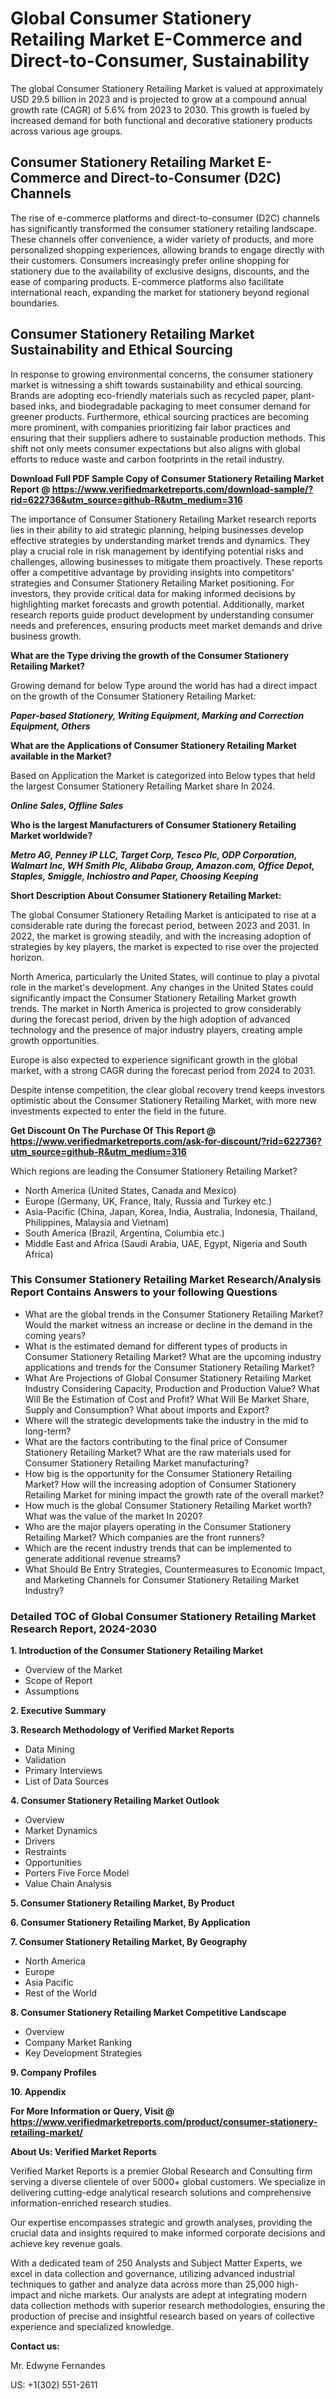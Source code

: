 <h1>Global Consumer Stationery Retailing Market E-Commerce and Direct-to-Consumer, Sustainability</h1><p class=""><p>The global Consumer Stationery Retailing Market is valued at approximately USD 29.5 billion in 2023 and is projected to grow at a compound annual growth rate (CAGR) of 5.6% from 2023 to 2030. This growth is fueled by increased demand for both functional and decorative stationery products across various age groups.</p><h2>Consumer Stationery Retailing Market E-Commerce and Direct-to-Consumer (D2C) Channels</h2><p>The rise of e-commerce platforms and direct-to-consumer (D2C) channels has significantly transformed the consumer stationery retailing landscape. These channels offer convenience, a wider variety of products, and more personalized shopping experiences, allowing brands to engage directly with their customers. Consumers increasingly prefer online shopping for stationery due to the availability of exclusive designs, discounts, and the ease of comparing products. E-commerce platforms also facilitate international reach, expanding the market for stationery beyond regional boundaries.</p><h2>Consumer Stationery Retailing Market Sustainability and Ethical Sourcing</h2><p>In response to growing environmental concerns, the consumer stationery market is witnessing a shift towards sustainability and ethical sourcing. Brands are adopting eco-friendly materials such as recycled paper, plant-based inks, and biodegradable packaging to meet consumer demand for greener products. Furthermore, ethical sourcing practices are becoming more prominent, with companies prioritizing fair labor practices and ensuring that their suppliers adhere to sustainable production methods. This shift not only meets consumer expectations but also aligns with global efforts to reduce waste and carbon footprints in the retail industry.</p></p><p class=""><strong>Download Full PDF Sample Copy of Consumer Stationery Retailing Market Report @ <a href="https://www.verifiedmarketreports.com/download-sample/?rid=622736&utm_source=github-R&utm_medium=316" target="_blank">https://www.verifiedmarketreports.com/download-sample/?rid=622736&utm_source=github-R&utm_medium=316</a></strong></p><p>The importance of&nbsp;Consumer Stationery Retailing Market research reports lies in their ability to aid strategic planning, helping businesses develop effective strategies by understanding market trends and dynamics. They play a crucial role in risk management by identifying potential risks and challenges, allowing businesses to mitigate them proactively. These reports offer a competitive advantage by providing insights into competitors' strategies and Consumer Stationery Retailing Market positioning. For investors, they provide critical data for making informed decisions by highlighting market forecasts and growth potential. Additionally, market research reports guide product development by understanding consumer needs and preferences, ensuring products meet market demands and drive business growth.</p><p><strong>What are the&nbsp;Type driving the growth of the Consumer Stationery Retailing Market?</strong></p><p id="" class="">Growing demand for below Type around the world has had a direct impact on the growth of the Consumer Stationery Retailing Market:</p><p class=""><em><strong>Paper-based Stationery, Writing Equipment, Marking and Correction Equipment, Others</strong></em></p><p class=""><strong>What are the&nbsp;Applications&nbsp;of Consumer Stationery Retailing Market available in the Market?</strong></p><p id="" class="">Based on Application the Market is categorized into Below types that held the largest Consumer Stationery Retailing Market share In 2024.</p><p class=""><em><strong>Online Sales, Offline Sales</strong></em></p><p class=""><strong>Who is the largest Manufacturers of Consumer Stationery Retailing Market worldwide?</strong></p><p><em><strong>Metro AG, Penney IP LLC, Target Corp, Tesco Plc, ODP Corporation, Walmart Inc, WH Smith Plc, Alibaba Group, Amazon.com, Office Depot, Staples, Smiggle, Inchiostro and Paper, Choosing Keeping</strong></em></p><p id="" class=""><strong>Short Description About Consumer Stationery Retailing Market:</strong></p><p>The global Consumer Stationery Retailing Market is anticipated to rise at a considerable rate during the forecast period, between 2023 and 2031. In 2022, the market is growing steadily, and with the increasing adoption of strategies by key players, the market is expected to rise over the projected horizon.</p><p>North America, particularly the United States, will continue to play a pivotal role in the market's development. Any changes in the United States could significantly impact the Consumer Stationery Retailing Market growth trends. The market in North America is projected to grow considerably during the forecast period, driven by the high adoption of advanced technology and the presence of major industry players, creating ample growth opportunities.</p><p>Europe is also expected to experience significant growth in the global market, with a strong CAGR during the forecast period from 2024 to 2031.</p><p>Despite intense competition, the clear global recovery trend keeps investors optimistic about the Consumer Stationery Retailing Market, with more new investments expected to enter the field in the future.</p><p id="" class=""><strong>Get Discount On The Purchase Of This Report @ <a href="https://www.verifiedmarketreports.com/ask-for-discount/?rid=622736?utm_source=github-R&utm_medium=316" target="_blank">https://www.verifiedmarketreports.com/ask-for-discount/?rid=622736?utm_source=github-R&utm_medium=316</a></strong></p><p class="">Which regions are leading the Consumer Stationery Retailing Market?</p><ul><li>North America (United States, Canada and Mexico)</li><li>Europe (Germany, UK, France, Italy, Russia and Turkey etc.)</li><li>Asia-Pacific (China, Japan, Korea, India, Australia, Indonesia, Thailand, Philippines, Malaysia and Vietnam)</li><li>South America (Brazil, Argentina, Columbia etc.)</li><li>Middle East and Africa (Saudi Arabia, UAE, Egypt, Nigeria and South Africa)</li></ul><h3 id="" class="">This Consumer Stationery Retailing Market Research/Analysis Report Contains Answers to your following Questions</h3><ul><li>What are the global trends in the Consumer Stationery Retailing Market? Would the market witness an increase or decline in the demand in the coming years?</li><li>What is the estimated demand for different types of products in Consumer Stationery Retailing Market? What are the upcoming industry applications and trends for the Consumer Stationery Retailing Market?</li><li>What Are Projections of Global Consumer Stationery Retailing Market Industry Considering Capacity, Production and Production Value? What Will Be the Estimation of Cost and Profit? What Will Be Market Share, Supply and Consumption? What about imports and Export?</li><li>Where will the strategic developments take the industry in the mid to long-term?</li><li>What are the factors contributing to the final price of Consumer Stationery Retailing Market? What are the raw materials used for Consumer Stationery Retailing Market manufacturing?</li><li>How big is the opportunity for the Consumer Stationery Retailing Market? How will the increasing adoption of Consumer Stationery Retailing Market for mining impact the growth rate of the overall market?</li><li>How much is the global Consumer Stationery Retailing Market worth? What was the value of the market In 2020?</li><li>Who are the major players operating in the Consumer Stationery Retailing Market? Which companies are the front runners?</li><li>Which are the recent industry trends that can be implemented to generate additional revenue streams?</li><li>What Should Be Entry Strategies, Countermeasures to Economic Impact, and Marketing Channels for Consumer Stationery Retailing Market Industry?</li></ul><h3 id="" class="">Detailed TOC of Global Consumer Stationery Retailing Market Research Report, 2024-2030</h3><p id="" class=""><strong>1. Introduction of the Consumer Stationery Retailing Market</strong></p><ul><li>Overview of the Market</li><li>Scope of Report</li><li>Assumptions</li></ul><p id="" class=""><strong>2. Executive Summary</strong></p><p id="" class=""><strong>3. Research Methodology of Verified Market Reports</strong></p><ul><li>Data Mining</li><li>Validation</li><li>Primary Interviews</li><li>List of Data Sources</li></ul><p id="" class=""><strong>4. Consumer Stationery Retailing Market Outlook</strong></p><ul><li>Overview</li><li>Market Dynamics</li><li>Drivers</li><li>Restraints</li><li>Opportunities</li><li>Porters Five Force Model</li><li>Value Chain Analysis</li></ul><p id="" class=""><strong>5. Consumer Stationery Retailing Market, By Product</strong></p><p id="" class=""><strong>6. Consumer Stationery Retailing Market, By Application</strong></p><p id="" class=""><strong>7. Consumer Stationery Retailing Market, By Geography</strong></p><ul><li>North America</li><li>Europe</li><li>Asia Pacific</li><li>Rest of the World</li></ul><p id="" class=""><strong>8. Consumer Stationery Retailing Market Competitive Landscape</strong></p><ul><li>Overview</li><li>Company Market Ranking</li><li>Key Development Strategies</li></ul><p id="" class=""><strong>9. Company Profiles</strong></p><p id="" class=""><strong>10. Appendix</strong></p><p id="" class=""><strong>For More Information or Query, Visit @ <a href="https://www.verifiedmarketreports.com/product/consumer-stationery-retailing-market/" target="_blank">https://www.verifiedmarketreports.com/product/consumer-stationery-retailing-market/</a></strong></p><p id="" class=""><strong>About Us: Verified Market Reports</strong></p><p id="" class="">Verified Market Reports is a premier Global Research and Consulting firm serving a diverse clientele of over 5000+ global customers. We specialize in delivering cutting-edge analytical research solutions and comprehensive information-enriched research studies.</p><p id="" class="">Our expertise encompasses strategic and growth analyses, providing the crucial data and insights required to make informed corporate decisions and achieve key revenue goals.</p><p id="" class="">With a dedicated team of 250 Analysts and Subject Matter Experts, we excel in data collection and governance, utilizing advanced industrial techniques to gather and analyze data across more than 25,000 high-impact and niche markets. Our analysts are adept at integrating modern data collection methods with superior research methodologies, ensuring the production of precise and insightful research based on years of collective experience and specialized knowledge.</p><p id="" class=""><strong>Contact us:</strong></p><p id="" class="">Mr. Edwyne Fernandes</p><p id="" class="">US: +1(302) 551-2611</p>